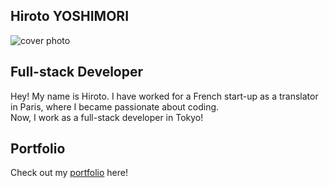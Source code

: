 ## Hiroto YOSHIMORI

![cover photo](https://i.imgur.com/Ui4VNMx.jpg)

## Full-stack Developer

Hey! My name is Hiroto. I have worked for a French start-up as a translator in Paris, where I became passionate about coding.<br> 
Now, I work as a full-stack developer in Tokyo!

## Portfolio

Check out my <a href="https://hyoshimori-portfolio.netlify.app/" target="_blank">portfolio</a> here!
